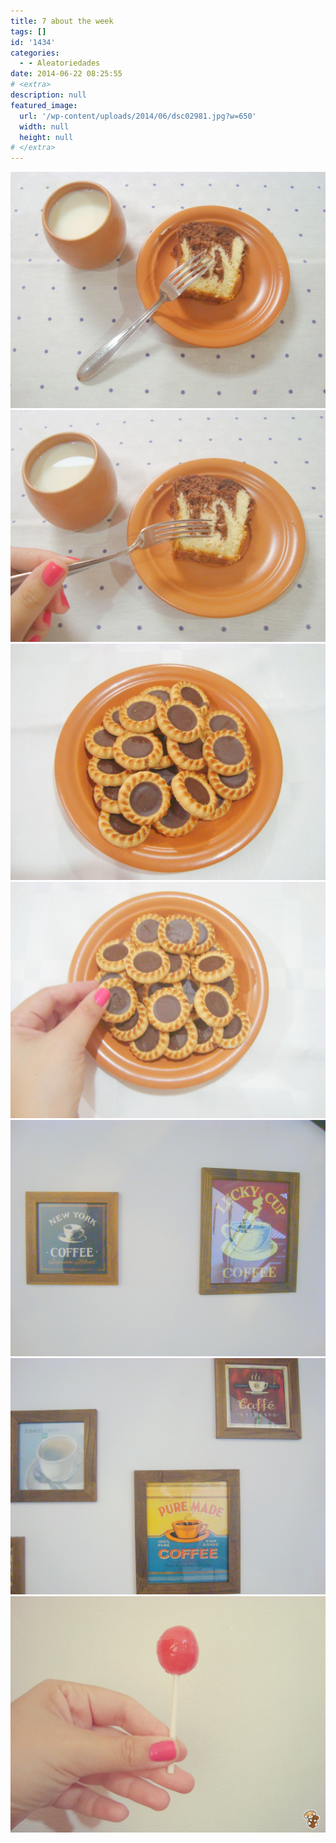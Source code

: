 ```yaml
---
title: 7 about the week
tags: []
id: '1434'
categories:
  - - Aleatoriedades
date: 2014-06-22 08:25:55
# <extra>
description: null
featured_image: 
  url: '/wp-content/uploads/2014/06/dsc02981.jpg?w=650'
  width: null
  height: null
# </extra>
---
```


[![Image](/wp-content/uploads/2014/06/dsc02981.jpg?w=650)](/wp-content/uploads/2014/06/dsc02981.jpg) [![Image](/wp-content/uploads/2014/06/dsc02982.jpg?w=650)](/wp-content/uploads/2014/06/dsc02982.jpg) [![Image](/wp-content/uploads/2014/06/dsc02985.jpg?w=650)](/wp-content/uploads/2014/06/dsc02985.jpg) [![Image](/wp-content/uploads/2014/06/dsc02986.jpg?w=650)](/wp-content/uploads/2014/06/dsc02986.jpg) [![Image](/wp-content/uploads/2014/06/dsc02969.jpg?w=650)](/wp-content/uploads/2014/06/dsc02969.jpg) [![Image](/wp-content/uploads/2014/06/dsc02968.jpg?w=650)](/wp-content/uploads/2014/06/dsc02968.jpg) [![Image](/wp-content/uploads/2014/06/dsc02980.jpg?w=650)](/wp-content/uploads/2014/06/dsc02980.jpg)
